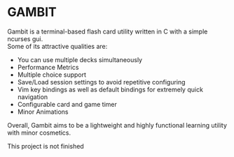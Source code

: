 # GAMBIT
Gambit is a terminal-based flash card utility written in C with a simple ncurses gui.  
Some of its attractive qualities are:
* You can use multiple decks simultaneously
* Performance Metrics
* Multiple choice support
* Save/Load session settings to avoid repetitive configuring
* Vim key bindings as well as default bindings for extremely quick navigation
* Configurable card and game timer
* Minor Animations

Overall, Gambit aims to be a lightweight and highly functional learning utility
with minor cosmetics.
  
This project is not finished
